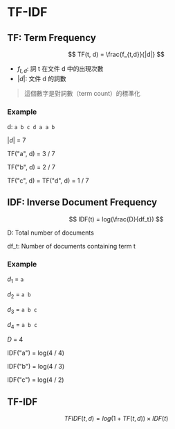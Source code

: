# TF-IDF

## TF: Term Frequency

$$
TF(t, d) = \frac{f_{t,d}}{|d|}
$$

- $f_{t,d}$: 詞 t 在文件 d 中的出現次數
- $|d|$: 文件 d 的詞數

> 這個數字是對詞數（term count）的標準化

### Example

d: `a b c d a a b`

$|d|$ = 7

TF("a", d) = 3 / 7

TF("b", d) = 2 / 7

TF("c", d) = TF("d", d) = 1 / 7

## IDF: Inverse Document Frequency

$$
IDF(t) = log(\frac{D}{df_t})
$$

D: Total number of documents

df_t: Number of documents containing term t

### Example

$d_1$ = `a`

$d_2$ = `a b`

$d_3$ = `a b c`

$d_4$ = `a b c`

$D$ = 4

IDF("a") = log(4 / 4)

IDF("b") = log(4 / 3)

IDF("c") = log(4 / 2)

## TF-IDF

$$
TFIDF(t, d) = log(1 + TF(t, d)) \times IDF(t)
$$
